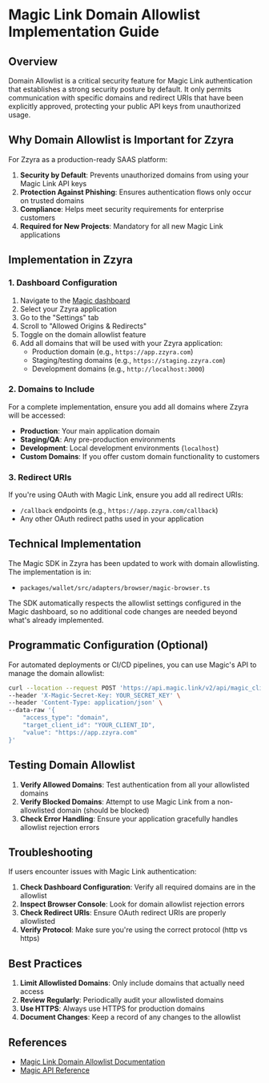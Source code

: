 # Magic Link Domain Allowlist Implementation Guide

## Overview

Domain Allowlist is a critical security feature for Magic Link authentication that establishes a strong security posture by default. It only permits communication with specific domains and redirect URIs that have been explicitly approved, protecting your public API keys from unauthorized usage.

## Why Domain Allowlist is Important for Zzyra

For Zzyra as a production-ready SAAS platform:

1. **Security by Default**: Prevents unauthorized domains from using your Magic Link API keys
2. **Protection Against Phishing**: Ensures authentication flows only occur on trusted domains
3. **Compliance**: Helps meet security requirements for enterprise customers
4. **Required for New Projects**: Mandatory for all new Magic Link applications

## Implementation in Zzyra

### 1. Dashboard Configuration

1. Navigate to the [Magic dashboard](https://dashboard.magic.link/)
2. Select your Zzyra application
3. Go to the "Settings" tab
4. Scroll to "Allowed Origins & Redirects"
5. Toggle on the domain allowlist feature
6. Add all domains that will be used with your Zzyra application:
   - Production domain (e.g., `https://app.zzyra.com`)
   - Staging/testing domains (e.g., `https://staging.zzyra.com`)
   - Development domains (e.g., `http://localhost:3000`)

### 2. Domains to Include

For a complete implementation, ensure you add all domains where Zzyra will be accessed:

- **Production**: Your main application domain
- **Staging/QA**: Any pre-production environments
- **Development**: Local development environments (`localhost`)
- **Custom Domains**: If you offer custom domain functionality to customers

### 3. Redirect URIs

If you're using OAuth with Magic Link, ensure you add all redirect URIs:

- `/callback` endpoints (e.g., `https://app.zzyra.com/callback`)
- Any other OAuth redirect paths used in your application

## Technical Implementation

The Magic SDK in Zzyra has been updated to work with domain allowlisting. The implementation is in:

- `packages/wallet/src/adapters/browser/magic-browser.ts`

The SDK automatically respects the allowlist settings configured in the Magic dashboard, so no additional code changes are needed beyond what's already implemented.

## Programmatic Configuration (Optional)

For automated deployments or CI/CD pipelines, you can use Magic's API to manage the domain allowlist:

```bash
curl --location --request POST 'https://api.magic.link/v2/api/magic_client/allowlist/add' \
--header 'X-Magic-Secret-Key: YOUR_SECRET_KEY' \
--header 'Content-Type: application/json' \
--data-raw '{
    "access_type": "domain",
    "target_client_id": "YOUR_CLIENT_ID",
    "value": "https://app.zzyra.com"
}'
```

## Testing Domain Allowlist

1. **Verify Allowed Domains**: Test authentication from all your allowlisted domains
2. **Verify Blocked Domains**: Attempt to use Magic Link from a non-allowlisted domain (should be blocked)
3. **Check Error Handling**: Ensure your application gracefully handles allowlist rejection errors

## Troubleshooting

If users encounter issues with Magic Link authentication:

1. **Check Dashboard Configuration**: Verify all required domains are in the allowlist
2. **Inspect Browser Console**: Look for domain allowlist rejection errors
3. **Check Redirect URIs**: Ensure OAuth redirect URIs are properly allowlisted
4. **Verify Protocol**: Make sure you're using the correct protocol (http vs https)

## Best Practices

1. **Limit Allowlisted Domains**: Only include domains that actually need access
2. **Review Regularly**: Periodically audit your allowlisted domains
3. **Use HTTPS**: Always use HTTPS for production domains
4. **Document Changes**: Keep a record of any changes to the allowlist

## References

- [Magic Link Domain Allowlist Documentation](https://magic.link/docs/authentication/security/allowlists/domain-allowlist)
- [Magic API Reference](https://magic.link/docs/api-reference/client-side-sdks/web)
